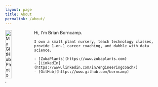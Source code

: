 ```yaml
---
layout: page
title: About
permalink: /about/
---
```

<div style="display: flex; align-items: center;">
  <img src="https://avatars.githubusercontent.com/u/2591581?v=4" alt="My GitHub Photo" width="30%" style="margin-right: 20px;" />
  <div>
    Hi, I'm Brian Borncamp. 

    I own a small plant nursery, teach technology classes, provide 1-on-1 career coaching, and dabble with data science.  

    - [ZubaPlants](https://www.zubaplants.com)
    - [LinkedIn](https://www.linkedin.com/in/engineeringcoach/)
    - [GitHub](https://www.github.com/borncamp)
  </div>
</div>
.